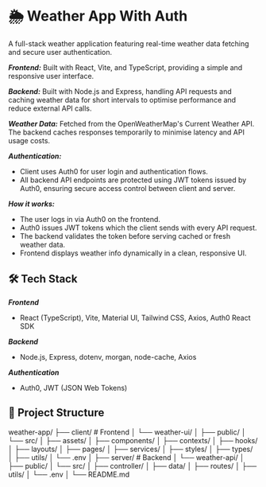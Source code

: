 # 🌦 Weather App With Auth

A full-stack weather application featuring real-time weather data fetching and secure user authentication.

**_Frontend:_** Built with React, Vite, and TypeScript, providing a simple and responsive user interface.

**_Backend:_** Built with Node.js and Express, handling API requests and caching weather data for short intervals to optimise performance and reduce external API calls.

**_Weather Data:_** Fetched from the OpenWeatherMap's Current Weather API. The backend caches responses temporarily to minimise latency and API usage costs.

**_Authentication:_**

- Client uses Auth0 for user login and authentication flows.
- All backend API endpoints are protected using JWT tokens issued by Auth0, ensuring secure access control between client and server.

**_How it works:_**

- The user logs in via Auth0 on the frontend.
- Auth0 issues JWT tokens which the client sends with every API request.
- The backend validates the token before serving cached or fresh weather data.
- Frontend displays weather info dynamically in a clean, responsive UI.

## 🛠 Tech Stack

**_Frontend_**

- React (TypeScript), Vite, Material UI, Tailwind CSS, Axios, Auth0 React SDK

**_Backend_**

- Node.js, Express, dotenv, morgan, node-cache, Axios

**_Authentication_**

- Auth0, JWT (JSON Web Tokens)

## 📂 Project Structure

weather-app/
├── client/ # Frontend
│ └── weather-ui/
│ ├── public/
│ └── src/
│ ├── assets/
│ ├── components/
│ ├── contexts/
│ ├── hooks/
│ ├── layouts/
│ ├── pages/
│ ├── services/
│ ├── styles/
│ ├── types/
│ ├── utils/
│ └── .env
│
├── server/ # Backend
│ └── weather-api/
│ ├── public/
│ └── src/
│ ├── controller/
│ ├── data/
│ ├── routes/
│ ├── utils/
│ └── .env
│
└── README.md
